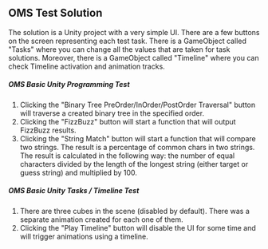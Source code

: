 ## OMS Test Solution
The solution is a Unity project with a very simple UI. There are a few buttons on the screen representing each test task. 
There is a GameObject called "Tasks" where you can change all the values that are taken for task solutions. 
Moreover, there is a GameObject called "Timeline" where you can check Timeline activation and animation tracks. 

##### OMS Basic Unity Programming Test
1. Clicking the "Binary Tree PreOrder/InOrder/PostOrder Traversal" button will traverse a created binary tree in the specified order. 
2. Clicking the "FizzBuzz" button will start a function that will output FizzBuzz results.
3. Clicking the "String Match" button will start a function that will compare two strings. The result is a percentage of common chars in two strings. The result is calculated in the following way: the number of equal characters divided by the length of the longest string (either target or guess string) and multiplied by 100.

##### OMS Basic Unity Tasks / Timeline Test
1. There are three cubes in the scene (disabled by default). There was a separate animation created for each one of them. 
2. Clicking the "Play Timeline" button will disable the UI for some time and will trigger animations using a timeline.